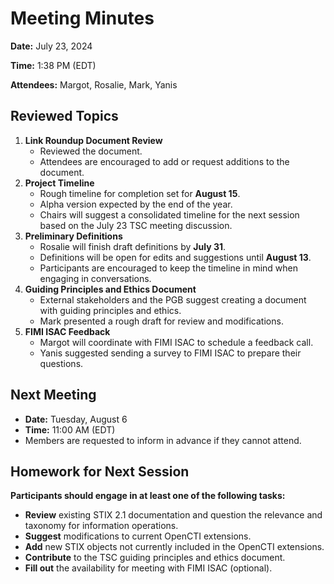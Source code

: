 # Meeting Minutes

**Date:** July 23, 2024

**Time:** 1:38 PM (EDT)

**Attendees:** Margot, Rosalie, Mark, Yanis

## Reviewed Topics

1. **Link Roundup Document Review**
    - Reviewed the document.
    - Attendees are encouraged to add or request additions to the document.
2. **Project Timeline**
    - Rough timeline for completion set for **August 15**.
    - Alpha version expected by the end of the year.
    - Chairs will suggest a consolidated timeline for the next session based on the July 23 TSC meeting discussion.
3. **Preliminary Definitions**
    - Rosalie will finish draft definitions by **July 31**.
    - Definitions will be open for edits and suggestions until **August 13**.
    - Participants are encouraged to keep the timeline in mind when engaging in conversations.
4. **Guiding Principles and Ethics Document**
    - External stakeholders and the PGB suggest creating a document with guiding principles and ethics.
    - Mark presented a rough draft for review and modifications.
5. **FIMI ISAC Feedback**
    - Margot will coordinate with FIMI ISAC to schedule a feedback call.
    - Yanis suggested sending a survey to FIMI ISAC to prepare their questions.

## Next Meeting

- **Date:** Tuesday, August 6
- **Time:** 11:00 AM (EDT)
- Members are requested to inform in advance if they cannot attend.

## Homework for Next Session

**Participants should engage in at least one of the following tasks:**

- **Review** existing STIX 2.1 documentation and question the relevance and taxonomy for information operations.
- **Suggest** modifications to current OpenCTI extensions.
- **Add** new STIX objects not currently included in the OpenCTI extensions.
- **Contribute** to the TSC guiding principles and ethics document.
- **Fill out** the availability for meeting with FIMI ISAC (optional).
